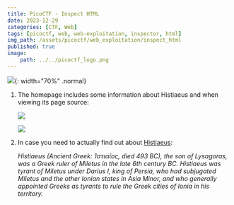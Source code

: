 ```yaml
---
title: PicoCTF - Inspect HTML
date: 2023-12-29
categories: [CTF, Web]
tags: [picoctf, web, web-exploitation, inspector, html]
img_path: /assets/picoctf/web_exploitation/inspect_html
published: true
image:
    path: ../../picoctf_logo.png
---
```


![](room_banner.png){: width="70%" .normal}

1. The homepage includes some information about Histiaeus and when viewing its page source:

    ![](home.png)

    ![](flag.png)

2. In case you need to actually find out about [Histiaeus](https://en.wikipedia.org/wiki/Histiaeus):

    _Histiaeus (Ancient Greek: Ἱστιαῖος, died 493 BC), the son of Lysagoras, was a Greek ruler of Miletus in the late 6th century BC. Histiaeus was tyrant of Miletus under Darius I, king of Persia, who had subjugated Miletus and the other Ionian states in Asia Minor, and who generally appointed Greeks as tyrants to rule the Greek cities of Ionia in his territory._